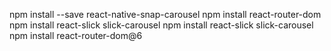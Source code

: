 npm install --save react-native-snap-carousel
npm install react-router-dom
npm install react-slick slick-carousel
npm install react-slick slick-carousel
npm install react-router-dom@6
